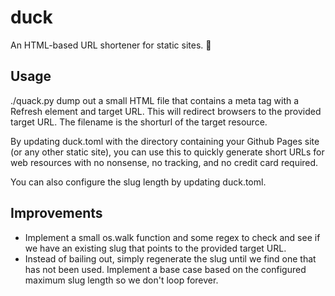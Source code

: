 # duck
An HTML-based URL shortener for static sites. 🦆

## Usage

./quack.py <url> dump out a small HTML file that contains a meta tag with a Refresh element and target URL. This will redirect browsers to the provided target URL. The filename is the shorturl of the target resource. 

By updating duck.toml with the directory containing your Github Pages site (or any other static site), you can use this to quickly generate short URLs for web resources with no nonsense, no tracking, and no credit card required.

You can also configure the slug length by updating duck.toml.

## Improvements

* Implement a small os.walk function and some regex to check and see if we have an existing slug that points to the provided target URL.
* Instead of bailing out, simply regenerate the slug until we find one that has not been used. Implement a base case based on the configured maximum slug length so we don't loop forever.
